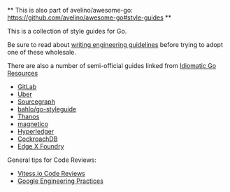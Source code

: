 
** This is also part of avelino/awesome-go: https://github.com/avelino/awesome-go#style-guides **

This is a collection of style guides for Go.

Be sure to read about [writing engineering
guidelines](https://medium.com/@dgryski/writing-engineering-guidelines-24fdda53a3f0)
before trying to adopt one of these wholesale.

There are also a number of semi-official guides linked from [Idiomatic Go Resources](https://medium.com/@dgryski/idiomatic-go-resources-966535376dba)

* [GitLab](https://docs.gitlab.com/ee/development/go_guide/)
* [Uber](https://github.com/uber-go/guide/blob/master/style.md)
* [Sourcegraph](https://about.sourcegraph.com/handbook/engineering/go_style_guide)
* [bahlo/go-styleguide](https://github.com/bahlo/go-styleguide)
* [Thanos](https://thanos.io/contributing/coding-style-guide.md/)
* [magnetico](https://github.com/boramalper/magnetico/wiki/magnetico-Design-Specification)
* [Hyperledger](https://github.com/hyperledger/fabric/blob/release-1.4/docs/source/style-guides/go-style.rst)
* [CockroachDB](https://github.com/cockroachdb/cockroach/blob/master/docs/style.md)
* [Edge X Foundry](https://wiki.edgexfoundry.org/display/FA/Contributor%27s+Guide+-+Go+Lang)

General tips for Code Reviews:

* [Vitess.io Code Reviews](https://vitess.io/docs/contributing/code-reviews/)
* [Google Engineering Practices](https://google.github.io/eng-practices/)
